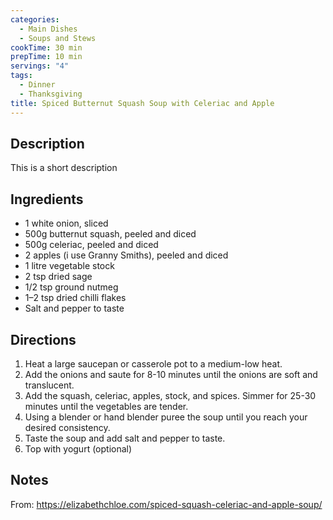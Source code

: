 ```yaml
---
categories:
  - Main Dishes
  - Soups and Stews
cookTime: 30 min
prepTime: 10 min
servings: "4" 
tags:
  - Dinner
  - Thanksgiving
title: Spiced Butternut Squash Soup with Celeriac and Apple
---
```


## Description 

This is a short description

## Ingredients

* 1 white onion, sliced
* 500g butternut squash, peeled and diced
* 500g celeriac, peeled and diced
* 2 apples (i use Granny Smiths), peeled and diced
* 1 litre vegetable stock
* 2 tsp dried sage
* 1/2 tsp ground nutmeg
* 1–2 tsp dried chilli flakes
* Salt and pepper to taste


## Directions

1. Heat a large saucepan or casserole pot to a medium-low heat.
2. Add the onions and saute for 8-10 minutes until the onions are soft and translucent.
3. Add the squash, celeriac, apples, stock, and spices. Simmer for 25-30 minutes until the vegetables are tender.
4. Using a blender or hand blender puree the soup until you reach your desired consistency.
5. Taste the soup and add salt and pepper to taste.
6. Top with yogurt (optional)

## Notes 
From: https://elizabethchloe.com/spiced-squash-celeriac-and-apple-soup/
